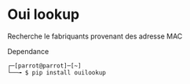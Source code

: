 # Oui lookup

Recherche le fabriquants provenant des adresse MAC

Dependance

```
┌─[parrot@parrot]─[~]
└──╼ $ pip install ouilookup
```
